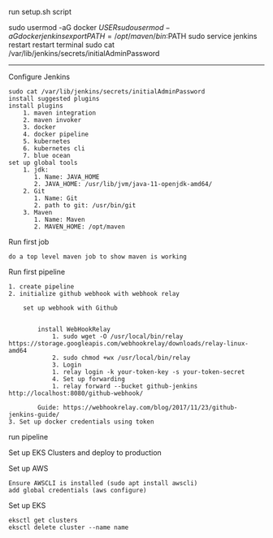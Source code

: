 run setup.sh script


sudo usermod -aG docker $USER
sudo usermod -aG docker jenkins
export PATH=/opt/maven/bin:$PATH
sudo service jenkins restart
restart terminal
sudo cat /var/lib/jenkins/secrets/initialAdminPassword
___


Configure Jenkins

    sudo cat /var/lib/jenkins/secrets/initialAdminPassword
    install suggested plugins
    install plugins
        1. maven integration
        2. maven invoker
        3. docker
        4. docker pipeline
        5. kubernetes
        6. kubernetes cli
        7. blue ocean
    set up global tools
        1. jdk: 
           1. Name: JAVA_HOME
           2. JAVA_HOME: /usr/lib/jvm/java-11-openjdk-amd64/
        2. Git
           1. Name: Git
           2. path to git: /usr/bin/git
        3. Maven
           1. Name: Maven
           2. MAVEN_HOME: /opt/maven

Run first job

    do a top level maven job to show maven is working

Run first pipeline

    1. create pipeline
    2. initialize github webhook with webhook relay

        set up webhook with Github


            install WebHookRelay
                1. sudo wget -O /usr/local/bin/relay https://storage.googleapis.com/webhookrelay/downloads/relay-linux-amd64
                2. sudo chmod +wx /usr/local/bin/relay
                3. Login
                1. relay login -k your-token-key -s your-token-secret
                4. Set up forwarding
                1. relay forward --bucket github-jenkins http://localhost:8080/github-webhook/

            Guide: https://webhookrelay.com/blog/2017/11/23/github-jenkins-guide/
    3. Set up docker credentials using token

run pipeline

Set up EKS Clusters and deploy to production

Set up AWS

    Ensure AWSCLI is installed (sudo apt install awscli)
    add global credentials (aws configure)

Set up EKS

    

    eksctl get clusters
    eksctl delete cluster --name name

